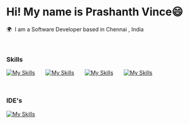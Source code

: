 
Hi! My name is Prashanth Vince😄
========================================================================================================================================

🌍  I am a Software Developer based in Chennai , India

<br/>

### Skills

[![My Skills](https://skillicons.dev/icons?i=html,css,bootstrap)](https://skillicons.dev) &nbsp;&nbsp;&nbsp;&nbsp;&nbsp; [![My Skills](https://skillicons.dev/icons?i=js,java,python)](https://skillicons.dev) &nbsp;&nbsp;&nbsp;&nbsp;&nbsp; [![My Skills](https://skillicons.dev/icons?i=selenium,mysql)](https://skillicons.dev) &nbsp;&nbsp;&nbsp;&nbsp;&nbsp; [![My Skills](https://skillicons.dev/icons?i=git,github,figma)](https://skillicons.dev) &nbsp;&nbsp;&nbsp;&nbsp;&nbsp;

<br/>

### IDE's
[![My Skills](https://skillicons.dev/icons?i=eclipse,vscode,idea)](https://skillicons.dev) &nbsp;&nbsp;&nbsp;&nbsp;&nbsp;
<br/>

<!--
### Socials

<div id="badges">
  <a href="https://www.linkedin.com/in/stefan-topalovic-dev/">
    <img src="https://img.shields.io/badge/LinkedIn-blue?style=for-the-badge&logo=linkedin&logoColor=white" alt="LinkedIn Badge"/>
  </a>
</div>
-->
<!--
**PrashanthvinceDev/PrashanthvinceDev** is a ✨ _special_ ✨ repository because its `README.md` (this file) appears on your GitHub profile.

Here are some ideas to get you started:

- 🔭 I’m currently working on ...
- 🌱 I’m currently learning ...
- 👯 I’m looking to collaborate on ...
- 🤔 I’m looking for help with ...
- 💬 Ask me about ...
- 📫 How to reach me: ...
- 😄 Pronouns: ...
- ⚡ Fun fact: ...
-->
